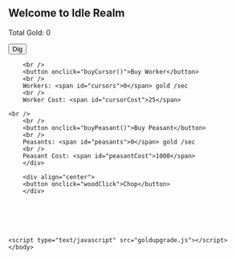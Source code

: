 ## Welcome to Idle Realm
Total Gold: <span id="cookies">0</span>
<html>
	<head>
		<link rel="stylesheet" type="text/css" href="interface.css" />
	</head>
	<body>
		<div align="left">
		<button onclick="cookieClick(1)">Dig</button>
		<br />
		
		<br />
		<button onclick="buyCursor()">Buy Worker</button>
		<br />
		Workers: <span id="cursors">0</span> gold /sec
		<br />
		Worker Cost: <span id="cursorCost">25</span>
		
	<br />
		<br />
		<button onclick="buyPeasant()">Buy Peasant</button>
		<br />
		Peasants: <span id="peasants">0</span> gold /sec
		<br />
		Peasant Cost: <span id="peasantCost">1000</span>
		</div>
		
		<div align="center">
		<button onclick="woodClick">Chop</button>
		</div>
	
	
	
	
	
	
	<script type="text/javascript" src="goldupgrade.js"></script>
	</body>
</html>
